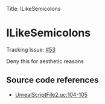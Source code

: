 Title: ILikeSemicolons

# ILikeSemicolons

Tracking Issue: [#53](https://github.com/X2CommunityCore/X2WOTCCommunityHighlander/issues/53)

Deny this for aesthetic reasons

## Source code references

* [UnrealScriptFile2.uc:104-105](https://github.com/X2CommunityCore/X2WOTCCommunityHighlander/blob/master/test_src/UnrealScriptFile2.uc#L104-L105)
